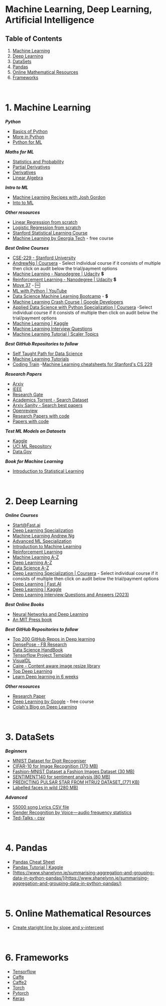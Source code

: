 # Machine Learning, Deep Learning, Artificial Intelligence

## Table of Contents

1.  [Machine Learning](#1-machine-learning)
2.  [Deep Learning](#2-deep-learning)
3.  [DataSets](#3-datasets)
4.  [Pandas](#4-pandas)
5.  [Online Mathematical Resources](#5-maths-online-resources)
6.  [Frameworks](#6-frameworks)

<br/>

# 1. **Machine Learning**

**_Python_**

- [Basics of Python](https://www.youtube.com/playlist?list=PLQVvvaa0QuDe8XSftW-RAxdo6OmaeL85M)
- [More in Python](https://www.youtube.com/playlist?list=PL-osiE80TeTt2d9bfVyTiXJA-UTHn6WwU)
- [Python for ML](https://www.udemy.com/python-for-data-science-and-machine-learning-bootcamp)

**_Maths for ML_**

- [Statistics and Probability](https://www.khanacademy.org/math/statistics-probability)
- [Partial Derivatives](https://www.khanacademy.org/math/multivariable-calculus/multivariable-derivatives)
- [Derivatives](https://www.khanacademy.org/math/calculus-1/cs1-derivatives-definition-and-basic-rules)
- [Linear Algebra](https://www.youtube.com/playlist?list=PLE7DDD91010BC51F8)

**_Intro to ML_**

- [Machine Learning Recipes with Josh Gordon](https://www.youtube.com/playlist?list=PLOU2XLYxmsIIuiBfYad6rFYQU_jL2ryal)
- [Into to ML](https://in.udacity.com/course/intro-to-machine-learning--ud120-india)

**_Other resources_**

- [Linear Regression from scratch](https://www.cs.toronto.edu/~frossard/post/linear_regression/)
- [Logistic Regression from scratch](https://medium.com/@martinpella/logistic-regression-from-scratch-in-python-124c5636b8ac)
- [Stanford Statistical Learning Course](https://lagunita.stanford.edu/courses/HumanitiesSciences/StatLearning/Winter2016/info)
- [Machine Learning by Georgia Tech](https://br.udacity.com/course/machine-learning--ud262) - free course

**_Best Online Courses_**

- [CSE-229 - Stanford University]( http://cs229.stanford.edu/)
- [AndrewNg | Coursera](https://www.coursera.org/learn/machine-learning) - Select individual course if it consists of multiple then click on audit below the trial/payment options
- [Machine Learning - Nanodegree | Udacity](https://in.udacity.com/course/intro-to-machine-learning--ud120-india) :heavy_dollar_sign:
- [ Reinforcement Learning - Nanodegree | Udacity](https://in.udacity.com/course/reinforcement-learning--ud600) :heavy_dollar_sign:
- [Move 37](https://www.theschool.ai/courses/move-37-course/) - :free:
- [ML with Python | YouTube](https://www.youtube.com/playlist?list=PLQVvvaa0QuDfKTOs3Keq_kaG2P55YRn5v)
- [Data Science Machine Learning Bootcamp](https://courses.learncodeonline.in/learn/Machine-Learning-Bootcamp?tab=1) - :heavy_dollar_sign:
- [Machine Learning Crash Course | Google Developers](https://developers.google.com/machine-learning/crash-course/ml-intro)
- [Applied Data Science with Python Specialization | Coursera](https://www.coursera.org/specializations/data-science-python) -Select individual course if it consists of multiple then click on audit below the trial/payment options
- [Machine Learning | Kaggle](https://www.kaggle.com/learn/machine-learning)
- [Machine Learning Interview Questions](https://www.interviewbit.com/machine-learning-interview-questions/)
- [Machine Learning Tutorial | Scaler Topics](https://www.scaler.com/topics/machine-learning/)
  

**_Best GitHub Repositories to follow_**

- [Self Taught Path for Data Science](https://github.com/ossu/data-science)
- [Machine Learning Tutorials](https://github.com/ujjwalkarn/Machine-Learning-Tutorials)
- [Coding Train](https://github.com/CodingTrain)
-[Machine Learning cheatsheets for Stanford's CS 229](https://github.com/afshinea/stanford-cs-229-machine-learning)

**_Research Papers_**

- [Arxiv](https://arxiv.org/)
- [IEEE](https://ieeexplore.ieee.org/Xplore/home.jsp)
- [Research Gate](https://www.researchgate.net/)
- [Academics Torrent - Search Dataset](http://academictorrents.com/)
- [Arxiv Sanity - Search best papers](http://www.arxiv-sanity.com)
- [Openreview](https://openreview.net/)
- [Research Papers with code](https://github.com/zziz/pwc)
- [Papers with code](https://paperswithcode.com/)

**_Test ML Models on Datasets_**

- [Kaggle](https://www.kaggle.com/)
- [UCI ML Repository](https://archive.ics.uci.edu/ml/datasets.html)
- [Data.Gov](https://www.data.gov/)

**_Book for Machine Learning_**

- [Introduction to Statistical Learning](https://www.ime.unicamp.br/~dias/Intoduction%20to%20Statistical%20Learning.pdf) 

<br/>

# 2. **Deep Learning**

**_Online Courses_**

- [Start@Fast.ai](http://course.fast.ai/start.html)
- [Deep Learning Specialization](https://www.coursera.org/specializations/deep-learning)
- [Machine Learning Andrew Ng](https://www.coursera.org/learn/machine-learning)
- [Advanced ML Specialization](https://www.coursera.org/specializations/aml)
- [Introduction to Machine Learning](https://www.udacity.com/course/intro-to-machine-learning--ud120)
- [Reinforcement Learning](https://www.udacity.com/course/reinforcement-learning--ud600)
- [Machine Learning A-Z](https://www.udemy.com/course/machinelearning/)
- [Deep Learning A-Z](https://www.udemy.com/course/deeplearning/)
- [Data Science A-Z](https://www.udemy.com/course/datascience/)
- [Deep Learning Specialization | Coursera](https://www.coursera.org/specializations/deep-learning) - Select individual course if it consists of multiple then click on audit below the trial/payment options
- [Deep Learning | Fast.AI](http://course.fast.ai/)
- [Deep Learning | Kaggle](https://www.kaggle.com/learn/deep-learning/)
- [Deep Learning Interview Questions and Answers (2023)](https://www.adaface.com/blog/deep-learning-interview-questions/)

**_Best Online Books_**

- [Neural Networks and Deep Learning](http://neuralnetworksanddeeplearning.com/)
- [An MIT Press book](http://www.deeplearningbook.org/)

**_Best GitHub Repositories to follow_**

- [Top 200 GitHub Repos in Deep learning](https://github.com/mbadry1/Top-Deep-Learning)
- [DensePose - FB Research](https://github.com/facebookresearch/DensePose)
- [Data Science HandBook](https://github.com/jakevdp/PythonDataScienceHandbook)
- [Tensorflow Project Template](https://github.com/MrGemy95/Tensorflow-Project-Template)
- [VisualDL](https://github.com/PaddlePaddle/VisualDL)
- [Caire - Content aware image resize library ](https://github.com/esimov/caire)
- [Top Deep Learning](https://github.com/mbadry1/Top-Deep-Learning)
- [Learn Deep learning in 6 weeks](https://github.com/llSourcell/Learn_Deep_Learning_in_6_Weeks)

**_Other resources_**

- [Research Paper](https://arxiv.org/list/stat.ML/recent)
- [Deep Learning by Google](https://br.udacity.com/course/deep-learning--ud730) - free course
- [Colah's Blog on Deep Learning](http://colah.github.io/)

<br/>

# 3. **DataSets**

**_Beginners_**

- [MNIST Dataset for Digit Recogniser](http://yann.lecun.com/exdb/mnist/)
- [CIFAR-10 for Image Recognition (170 MB)](http://www.cs.toronto.edu/~kriz/cifar.html)
- [Fashion-MNIST Dataset a Fashion Images Dataset (30 MB)](https://github.com/zalandoresearch/fashion-mnist)
- [SENTIMENT140 for sentiment analysis (80 MB)](http://help.sentiment140.com/for-students/)
- [PREDICTING PULSAR STAR FROM HTRU2 DATASET\_(771 KB)](https://www.kaggle.com/pavanraj159/predicting-a-pulsar-star)
- [Labelled faces in wild (280 MB)](http://vis-www.cs.umass.edu/lfw/)

**_Advanced_**

- [55000 song Lyrics CSV file](https://www.kaggle.com/mousehead/songlyrics)
- [Gender Recognition by Voice — audio frequency statistics](https://www.kaggle.com/primaryobjects/voicegender/version/1#)
- [Ted-Talks - csv](https://www.kaggle.com/rounakbanik/ted-talks)

<br/>

# 4. **Pandas**

- [Pandas Cheat Sheet](https://github.com/pandas-dev/pandas/blob/master/doc/cheatsheet/Pandas_Cheat_Sheet.pdf)
- [Pandas Tutorial | Kaggle](https://www.kaggle.com/junaaaaloo/pandas-tutorial)
- [https://www.shanelynn.ie/summarising-aggregation-and-grouping-data-in-python-pandas/](https://www.shanelynn.ie/summarising-aggregation-and-grouping-data-in-python-pandas/)

<br/>

# 5. **Online Mathematical Resources**

- [Create staright line by slope and y-intercept](https://www.desmos.com/calculator/5kn5x8f7zk)

<br/>

# 6. **Frameworks**

- [Tensorflow](https://tensorflow.org)
- [Caffe](http://caffe.berkeleyvision.org/)
- [Caffe2](https://caffe2.ai/)
- [Torch](http://torch.ch/)
- [Pytorch](https://pytorch.org/)
- [Keras](https://keras.io/)
